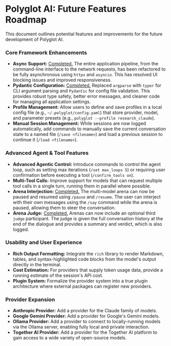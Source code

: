 # Polyglot AI: Future Features Roadmap

This document outlines potential features and improvements for the future development of Polyglot AI.

### Core Framework Enhancements

*   **Async Support:** <ins>Completed.</ins> The entire application pipeline, from the command-line interface to the network requests, has been refactored to be fully asynchronous using `httpx` and `asyncio`. This has resolved UI blocking issues and improved responsiveness.
*   **Pydantic Configuration:** <ins>Completed.</ins> Replaced `argparse` with `typer` for CLI argument parsing and `Pydantic` for config file validation. This provides robust type safety, better error messages, and cleaner code for managing all application settings.
*   **Profile Management:** Allow users to define and save profiles in a local config file (e.g., `~/.polyglot/config.yaml`) that store provider, model, and parameter presets (e.g., `polyglot --profile research_claude`).
*   **Manual Session Management:** While sessions are now logged automatically, add commands to manually save the current conversation state to a named file (`/save <filename>`) and load a previous session to continue it (`/load <filename>`).

### Advanced Agent & Tool Features

*   **Advanced Agentic Control:** Introduce commands to control the agent loop, such as setting max iterations (`/set max_loops 5`) or requiring user confirmation before executing a tool (`/confirm_tools on`).
*   **Multi-Tool Calls:** Improve support for models that can request multiple tool calls in a single turn, running them in parallel where possible.
*   **Arena Interjection:** <ins>Completed.</ins> The multi-model arena can now be paused and resumed using `/pause` and `/resume`. The user can interject with their own messages using the `/say` command while the arena is paused, allowing them to steer the conversation.
*   **Arena Judge:** <ins>Completed.</ins> Arenas can now include an optional third `judge` participant. The judge is given the full conversation history at the end of the dialogue and provides a summary and verdict, which is also logged.

### Usability and User Experience

*   **Rich Output Formatting:** Integrate the `rich` library to render Markdown, tables, and syntax-highlighted code blocks from the model's output directly in the terminal.
*   **Cost Estimation:** For providers that supply token usage data, provide a running estimate of the session's API cost.
*   **Plugin System:** Formalize the provider system into a true plugin architecture where external packages can register new providers.

### Provider Expansion

*   **Anthropic Provider:** Add a provider for the Claude family of models.
*   **Google Gemini Provider:** Add a provider for Google's Gemini models.
*   **Ollama Provider:** Add a provider to connect to locally-running models via the Ollama server, enabling fully local and private interaction.
*   **Together AI Provider:** Add a provider for the Together AI platform to gain access to a wide variety of open-source models.
